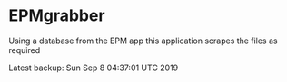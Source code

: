 # EPMgrabber
Using a database from the EPM app this application scrapes the files as required


Latest backup: Sun Sep 8 04:37:01 UTC 2019
